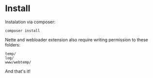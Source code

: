 Install
=======

Instalation via composer:

    composer install

Nette and webloader extension also require writing permission to these folders:

    temp/
    log/
    www/webtemp/

And that's it!
